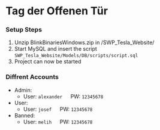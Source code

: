 # Tag der Offenen Tür
### Setup Steps
1. Unzip BlinkBinariesWindows.zip in /SWP_Tesla_Website/
2. Start MySQL and insert the script `SWP_Tesla_Website/Models/DB/scripts/script.sql`
3. Project can now be started

### Diffrent Accounts
- Admin: 
  - User: `alexander` &emsp; PW: `12345678`
- User:
  - User: `josef` &emsp; PW: `12345678`
- Banned:
  - User: `melih` &emsp; PW: `12345678`
